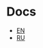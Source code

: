 # Docs

- [EN](https://teklarit.github.io/PIDControllerDocumentation/#/)
- [RU](https://teklarit.github.io/PIDControllerDocumentation/#/ru/)